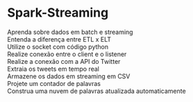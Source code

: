 # Spark-Streaming

Aprenda sobre dados em batch e streaming\
Entenda a diferença entre ETL x ELT\
Utilize o socket com código python\
Realize conexão entre o client e o listener\
Realize a conexão com a API do Twitter\
Extraia os tweets em tempo real\
Armazene os dados em streaming em CSV\
Projete um contador de palavras\
Construa uma nuvem de palavras atualizada automaticamente
